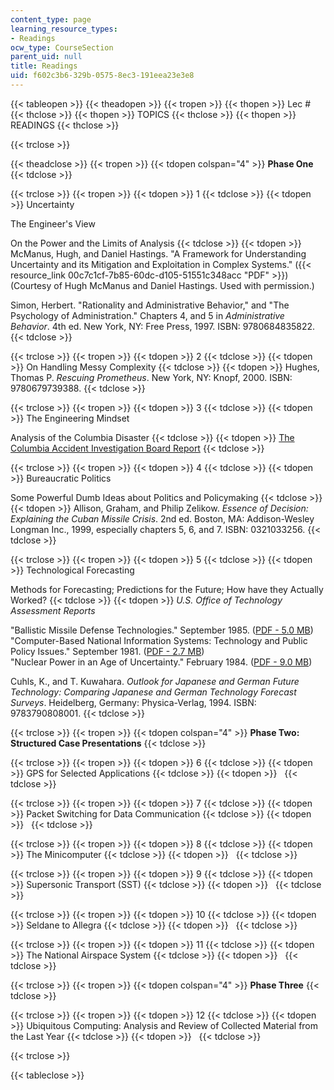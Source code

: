 ```yaml
---
content_type: page
learning_resource_types:
- Readings
ocw_type: CourseSection
parent_uid: null
title: Readings
uid: f602c3b6-329b-0575-8ec3-191eea23e3e8
---
```


{{< tableopen >}}
{{< theadopen >}}
{{< tropen >}}
{{< thopen >}}
Lec #
{{< thclose >}}
{{< thopen >}}
TOPICS
{{< thclose >}}
{{< thopen >}}
READINGS
{{< thclose >}}

{{< trclose >}}

{{< theadclose >}}
{{< tropen >}}
{{< tdopen colspan="4" >}}
**Phase One**
{{< tdclose >}}

{{< trclose >}}
{{< tropen >}}
{{< tdopen >}}
1
{{< tdclose >}}
{{< tdopen >}}
Uncertainty  
  
The Engineer's View  
  
On the Power and the Limits of Analysis
{{< tdclose >}}
{{< tdopen >}}
McManus, Hugh, and Daniel Hastings. "A Framework for Understanding Uncertainty and its Mitigation and Exploitation in Complex Systems." ({{< resource_link 00c7c1cf-7b85-60dc-d105-51551c348acc "PDF" >}}) (Courtesy of Hugh McManus and Daniel Hastings. Used with permission.)  
  
Simon, Herbert. "Rationality and Administrative Behavior," and "The Psychology of Administration." Chapters 4, and 5 in _Administrative Behavior_. 4th ed. New York, NY: Free Press, 1997. ISBN: 9780684835822.
{{< tdclose >}}

{{< trclose >}}
{{< tropen >}}
{{< tdopen >}}
2
{{< tdclose >}}
{{< tdopen >}}
On Handling Messy Complexity
{{< tdclose >}}
{{< tdopen >}}
Hughes, Thomas P. _Rescuing Prometheus_. New York, NY: Knopf, 2000. ISBN: 9780679739388.
{{< tdclose >}}

{{< trclose >}}
{{< tropen >}}
{{< tdopen >}}
3
{{< tdclose >}}
{{< tdopen >}}
The Engineering Mindset  
  
Analysis of the Columbia Disaster
{{< tdclose >}}
{{< tdopen >}}
[The Columbia Accident Investigation Board Report](http://www.nasa.gov/columbia/home/CAIB_Vol1.html)
{{< tdclose >}}

{{< trclose >}}
{{< tropen >}}
{{< tdopen >}}
4
{{< tdclose >}}
{{< tdopen >}}
Bureaucratic Politics  
  
Some Powerful Dumb Ideas about Politics and Policymaking
{{< tdclose >}}
{{< tdopen >}}
Allison, Graham, and Philip Zelikow. _Essence of Decision: Explaining the Cuban Missile Crisis_. 2nd ed. Boston, MA: Addison-Wesley Longman Inc., 1999, especially chapters 5, 6, and 7. ISBN: 0321033256.
{{< tdclose >}}

{{< trclose >}}
{{< tropen >}}
{{< tdopen >}}
5
{{< tdclose >}}
{{< tdopen >}}
Technological Forecasting  
  
Methods for Forecasting; Predictions for the Future; How have they Actually Worked?
{{< tdclose >}}
{{< tdopen >}}
_U.S. Office of Technology Assessment Reports_  
  
"Ballistic Missile Defense Technologies." September 1985. ([PDF - 5.0 MB](http://govinfo.library.unt.edu/ota/Ota_4/DATA/1985/8504.PDF))  
"Computer-Based National Information Systems: Technology and Public Policy Issues." September 1981. ([PDF - 2.7 MB](http://govinfo.library.unt.edu/ota/Ota_5/DATA/1981/8109.PDF))  
"Nuclear Power in an Age of Uncertainty." February 1984. ([PDF - 9.0 MB](http://govinfo.library.unt.edu/ota/Ota_4/DATA/1984/8421.PDF))  
  
Cuhls, K., and T. Kuwahara. _Outlook for Japanese and German Future Technology: Comparing Japanese and German Technology Forecast Surveys_. Heidelberg, Germany: Physica-Verlag, 1994. ISBN: 9783790808001.
{{< tdclose >}}

{{< trclose >}}
{{< tropen >}}
{{< tdopen colspan="4" >}}
**Phase Two: Structured Case Presentations**
{{< tdclose >}}

{{< trclose >}}
{{< tropen >}}
{{< tdopen >}}
6
{{< tdclose >}}
{{< tdopen >}}
GPS for Selected Applications
{{< tdclose >}}
{{< tdopen >}}
 
{{< tdclose >}}

{{< trclose >}}
{{< tropen >}}
{{< tdopen >}}
7
{{< tdclose >}}
{{< tdopen >}}
Packet Switching for Data Communication
{{< tdclose >}}
{{< tdopen >}}
 
{{< tdclose >}}

{{< trclose >}}
{{< tropen >}}
{{< tdopen >}}
8
{{< tdclose >}}
{{< tdopen >}}
The Minicomputer
{{< tdclose >}}
{{< tdopen >}}
 
{{< tdclose >}}

{{< trclose >}}
{{< tropen >}}
{{< tdopen >}}
9
{{< tdclose >}}
{{< tdopen >}}
Supersonic Transport (SST)
{{< tdclose >}}
{{< tdopen >}}
 
{{< tdclose >}}

{{< trclose >}}
{{< tropen >}}
{{< tdopen >}}
10
{{< tdclose >}}
{{< tdopen >}}
Seldane to Allegra
{{< tdclose >}}
{{< tdopen >}}
 
{{< tdclose >}}

{{< trclose >}}
{{< tropen >}}
{{< tdopen >}}
11
{{< tdclose >}}
{{< tdopen >}}
The National Airspace System
{{< tdclose >}}
{{< tdopen >}}
 
{{< tdclose >}}

{{< trclose >}}
{{< tropen >}}
{{< tdopen colspan="4" >}}
**Phase Three**
{{< tdclose >}}

{{< trclose >}}
{{< tropen >}}
{{< tdopen >}}
12
{{< tdclose >}}
{{< tdopen >}}
Ubiquitous Computing: Analysis and Review of Collected Material from the Last Year
{{< tdclose >}}
{{< tdopen >}}
 
{{< tdclose >}}

{{< trclose >}}

{{< tableclose >}}